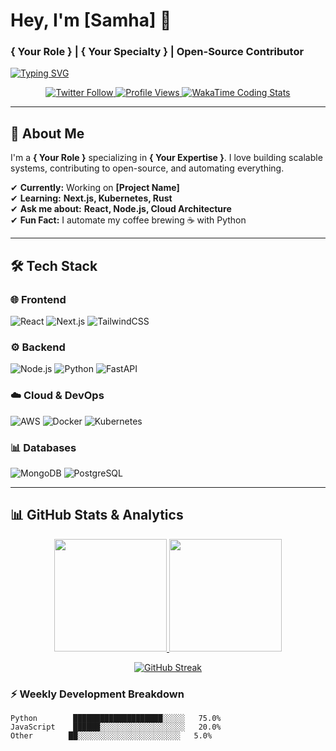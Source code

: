 # **Hey, I'm [Samha]** 👋  
### **{ Your Role }** | **{ Your Specialty }** | **Open-Source Contributor**  

[![Typing SVG](https://readme-typing-svg.demolab.com?font=Fira+Code&weight=600&size=24&duration=3000&pause=1000&color=00F718&background=000000&center=true&vCenter=true&width=600&lines=Full+Stack+Developer;Cloud+Engineer;AI%2FML+Enthusiast;Tech+Writer;Problem+Solver)](https://git.io/typing-svg)

<p align="center">
  <a href="https://twitter.com/yourhandle">
    <img src="https://img.shields.io/twitter/follow/yourhandle?style=social" alt="Twitter Follow">
  </a>
  <a href="https://github.com/SamFaMH">
    <img src="https://komarev.com/ghpvc/?username=SamFaMH&label=Profile+Views&color=blueviolet&style=flat" alt="Profile Views">
  </a>
  <a href="https://wakatime.com/@SamFaMH">
    <img src="https://wakatime.com/badge/user/youruserid.svg?style=flat" alt="WakaTime Coding Stats">
  </a>
</p>

---

## **🚀 About Me**  

I'm a **{ Your Role }** specializing in **{ Your Expertise }**. I love building scalable systems, contributing to open-source, and automating everything.  

✔ **Currently:** Working on **[Project Name]**  
✔ **Learning:** **Next.js, Kubernetes, Rust**  
✔ **Ask me about:** **React, Node.js, Cloud Architecture**  
✔ **Fun Fact:** I automate my coffee brewing ☕ with Python  

---

## **🛠️ Tech Stack**  

### **🌐 Frontend**  
![React](https://img.shields.io/badge/React-20232A?style=for-the-badge&logo=react&logoColor=61DAFB)
![Next.js](https://img.shields.io/badge/Next.js-000000?style=for-the-badge&logo=nextdotjs&logoColor=white)
![TailwindCSS](https://img.shields.io/badge/Tailwind_CSS-38B2AC?style=for-the-badge&logo=tailwind-css&logoColor=white)

### **⚙️ Backend**  
![Node.js](https://img.shields.io/badge/Node.js-339933?style=for-the-badge&logo=nodedotjs&logoColor=white)
![Python](https://img.shields.io/badge/Python-3776AB?style=for-the-badge&logo=python&logoColor=white)
![FastAPI](https://img.shields.io/badge/FastAPI-009688?style=for-the-badge&logo=fastapi&logoColor=white)

### **☁️ Cloud & DevOps**  
![AWS](https://img.shields.io/badge/AWS-FF9900?style=for-the-badge&logo=amazonaws&logoColor=white)
![Docker](https://img.shields.io/badge/Docker-2496ED?style=for-the-badge&logo=docker&logoColor=white)
![Kubernetes](https://img.shields.io/badge/Kubernetes-326CE5?style=for-the-badge&logo=kubernetes&logoColor=white)

### **📊 Databases**  
![MongoDB](https://img.shields.io/badge/MongoDB-47A248?style=for-the-badge&logo=mongodb&logoColor=white)
![PostgreSQL](https://img.shields.io/badge/PostgreSQL-4169E1?style=for-the-badge&logo=postgresql&logoColor=white)

---

## **📊 GitHub Stats & Analytics**  

<p align="center">
  <a href="https://github.com/SamFaMH">
    <img height="180em" src="https://github-readme-stats.vercel.app/api?username=SamFaMH&show_icons=true&theme=vision-friendly-dark&include_all_commits=true&count_private=true&hide_border=true" />
    <img height="180em" src="https://github-readme-stats.vercel.app/api/top-langs/?username=SamFaMH&layout=compact&langs_count=8&theme=vision-friendly-dark&hide_border=true" />
  </a>
</p>

<p align="center">
  <a href="https://github.com/SamFaMH">
    <img src="https://github-readme-streak-stats.herokuapp.com/?user=SamFaMH&theme=vision-friendly-dark&hide_border=true" alt="GitHub Streak" />
  </a>
</p>

### **⚡ Weekly Development Breakdown**  
<!--START_SECTION:waka-->
```text
Python        ████████████████████░░░░░   75.0% 
JavaScript    ██████░░░░░░░░░░░░░░░░░░░   20.0%
Other        ██░░░░░░░░░░░░░░░░░░░░░░░   5.0%

